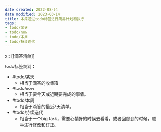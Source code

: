 ```yaml
---
date created: 2022-08-04
date modified: 2023-03-14
title: 本库通过todo标签进行简易计划和执行
tags:
- todo/某天
- todo/now
- todo/本周
- todo/持续迭代
---
```

x:: [[滴答清单]]

todo标签规划：

- #todo/某天
	- 相当于滴答的收集箱
- #todo/now
	- 相当于要今天或近期要完成的事情。
- #todo/本周
	- 相当于滴答的最近7天清单。
- #todo/持续迭代
	- 相当于一个big task，需要心情好的时候去看看，或者回顾到的时候，顺手进行修改和订正。